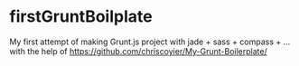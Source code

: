 firstGruntBoilplate
=================

My first attempt of making Grunt.js project with jade + sass + compass + ... with the help of https://github.com/chriscoyier/My-Grunt-Boilerplate/
